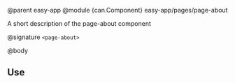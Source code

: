 @parent easy-app
@module {can.Component} easy-app/pages/page-about <page-about>

A short description of the page-about component

@signature `<page-about>`

@body

## Use

